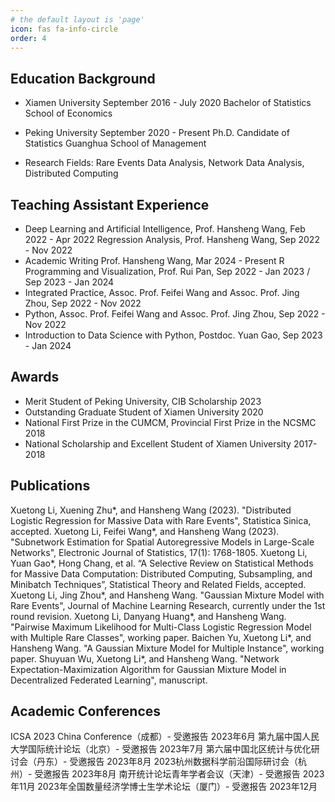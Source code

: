 ```yaml
---
# the default layout is 'page'
icon: fas fa-info-circle
order: 4
---
```


## Education Background
- Xiamen University September 2016 - July 2020
Bachelor of Statistics  School of Economics

- Peking University September 2020 - Present
Ph.D. Candidate of Statistics  Guanghua School of Management 

- Research Fields: 
Rare Events Data Analysis, Network Data Analysis, Distributed Computing 

## Teaching Assistant Experience                                                                                  
- Deep Learning and Artificial Intelligence, Prof. Hansheng Wang, Feb 2022 - Apr 2022
Regression Analysis, Prof. Hansheng Wang, Sep 2022 - Nov 2022
- Academic Writing Prof. Hansheng Wang, Mar 2024 - Present
R Programming and Visualization, Prof. Rui Pan, Sep 2022 - Jan 2023 / Sep 2023 - Jan 2024
- Integrated Practice, Assoc. Prof. Feifei Wang and Assoc. Prof. Jing Zhou, Sep 2022 - Nov 2022
- Python, Assoc. Prof. Feifei Wang and Assoc. Prof. Jing Zhou, Sep 2022 - Nov 2022
- Introduction to Data Science with Python, Postdoc. Yuan Gao, Sep 2023 - Jan 2024


## Awards
- Merit Student of Peking University, CIB Scholarship 2023
- Outstanding Graduate Student of Xiamen University 2020
- National First Prize in the CUMCM, Provincial First Prize in the NCSMC 2018
- National Scholarship and Excellent Student of Xiamen University 2017-2018


## Publications
Xuetong Li, Xuening Zhu*, and Hansheng Wang (2023). "Distributed Logistic Regression for Massive Data with Rare Events", Statistica Sinica, accepted. 
Xuetong Li, Feifei Wang*, and Hansheng Wang (2023). "Subnetwork Estimation for Spatial Autoregressive Models in Large-Scale Networks", Electronic Journal of Statistics, 17(1): 1768-1805.
Xuetong Li, Yuan Gao*, Hong Chang, et al. “A Selective Review on Statistical Methods for Massive Data Computation: Distributed Computing, Subsampling, and Minibatch Techniques”, Statistical Theory and Related Fields, accepted. 
Xuetong Li, Jing Zhou*, and Hansheng Wang. "Gaussian Mixture Model with Rare Events", Journal of Machine Learning Research, currently under the 1st round revision. 
Xuetong Li, Danyang Huang*, and Hansheng Wang. "Pairwise Maximum Likelihood for Multi-Class Logistic Regression Model with Multiple Rare Classes", working paper.
Baichen Yu, Xuetong Li*, and Hansheng Wang. "A Gaussian Mixture Model for Multiple Instance", working paper.
Shuyuan Wu, Xuetong Li*, and Hansheng Wang. "Network Expectation-Maximization Algorithm for Gaussian Mixture Model in Decentralized Federated Learning", manuscript.


## Academic Conferences
ICSA 2023 China Conference（成都）- 受邀报告 2023年6月
第九届中国人民大学国际统计论坛（北京）- 受邀报告 2023年7月
第六届中国北区统计与优化研讨会（丹东）- 受邀报告 2023年8月
2023杭州数据科学前沿国际研讨会（杭州）- 受邀报告 2023年8月
南开统计论坛青年学者会议（天津）- 受邀报告 2023年11月
2023年全国数量经济学博士生学术论坛（厦门）- 受邀报告 2023年12月





